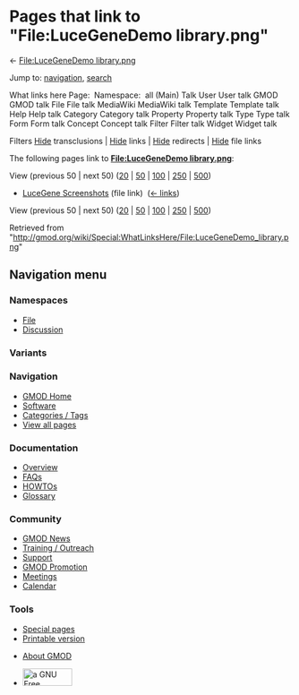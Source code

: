 <div id="mw-page-base" class="noprint">

</div>

<div id="mw-head-base" class="noprint">

</div>

<div id="content" class="mw-body" role="main">

<span id="top"></span>

<div id="mw-js-message" style="display:none;">

</div>



# <span dir="auto">Pages that link to "File:LuceGeneDemo library.png"</span>

<div id="bodyContent">

<div id="contentSub">

← [File:LuceGeneDemo
library.png](/wiki/File:LuceGeneDemo_library.png "File:LuceGeneDemo library.png")

</div>

<div id="jump-to-nav" class="mw-jump">

Jump to: [navigation](#mw-navigation), [search](#p-search)

</div>

<div id="mw-content-text">

What links here Page:  Namespace:  all (Main) Talk User User talk GMOD
GMOD talk File File talk MediaWiki MediaWiki talk Template Template talk
Help Help talk Category Category talk Property Property talk Type Type
talk Form Form talk Concept Concept talk Filter Filter talk Widget
Widget talk

Filters
[Hide](/mediawiki/index.php?title=Special:WhatLinksHere/File:LuceGeneDemo_library.png&hidetrans=1 "Special:WhatLinksHere/File:LuceGeneDemo library.png")
transclusions \|
[Hide](/mediawiki/index.php?title=Special:WhatLinksHere/File:LuceGeneDemo_library.png&hidelinks=1 "Special:WhatLinksHere/File:LuceGeneDemo library.png")
links \|
[Hide](/mediawiki/index.php?title=Special:WhatLinksHere/File:LuceGeneDemo_library.png&hideredirs=1 "Special:WhatLinksHere/File:LuceGeneDemo library.png")
redirects \|
[Hide](/mediawiki/index.php?title=Special:WhatLinksHere/File:LuceGeneDemo_library.png&hideimages=1 "Special:WhatLinksHere/File:LuceGeneDemo library.png")
file links

The following pages link to **[File:LuceGeneDemo
library.png](/wiki/File:LuceGeneDemo_library.png "File:LuceGeneDemo library.png")**:

View (previous 50 \| next 50)
([20](/mediawiki/index.php?title=Special:WhatLinksHere/File:LuceGeneDemo_library.png&limit=20 "Special:WhatLinksHere/File:LuceGeneDemo library.png")
\|
[50](/mediawiki/index.php?title=Special:WhatLinksHere/File:LuceGeneDemo_library.png&limit=50 "Special:WhatLinksHere/File:LuceGeneDemo library.png")
\|
[100](/mediawiki/index.php?title=Special:WhatLinksHere/File:LuceGeneDemo_library.png&limit=100 "Special:WhatLinksHere/File:LuceGeneDemo library.png")
\|
[250](/mediawiki/index.php?title=Special:WhatLinksHere/File:LuceGeneDemo_library.png&limit=250 "Special:WhatLinksHere/File:LuceGeneDemo library.png")
\|
[500](/mediawiki/index.php?title=Special:WhatLinksHere/File:LuceGeneDemo_library.png&limit=500 "Special:WhatLinksHere/File:LuceGeneDemo library.png"))

- [LuceGene
  Screenshots](/wiki/LuceGene_Screenshots "LuceGene Screenshots") (file
  link) ‎ <span class="mw-whatlinkshere-tools">([←
  links](/mediawiki/index.php?title=Special:WhatLinksHere&target=LuceGene+Screenshots "Special:WhatLinksHere"))</span>

View (previous 50 \| next 50)
([20](/mediawiki/index.php?title=Special:WhatLinksHere/File:LuceGeneDemo_library.png&limit=20 "Special:WhatLinksHere/File:LuceGeneDemo library.png")
\|
[50](/mediawiki/index.php?title=Special:WhatLinksHere/File:LuceGeneDemo_library.png&limit=50 "Special:WhatLinksHere/File:LuceGeneDemo library.png")
\|
[100](/mediawiki/index.php?title=Special:WhatLinksHere/File:LuceGeneDemo_library.png&limit=100 "Special:WhatLinksHere/File:LuceGeneDemo library.png")
\|
[250](/mediawiki/index.php?title=Special:WhatLinksHere/File:LuceGeneDemo_library.png&limit=250 "Special:WhatLinksHere/File:LuceGeneDemo library.png")
\|
[500](/mediawiki/index.php?title=Special:WhatLinksHere/File:LuceGeneDemo_library.png&limit=500 "Special:WhatLinksHere/File:LuceGeneDemo library.png"))

</div>

<div class="printfooter">

Retrieved from
"<http://gmod.org/wiki/Special:WhatLinksHere/File:LuceGeneDemo_library.png>"

</div>

<div id="catlinks" class="catlinks catlinks-allhidden">

</div>

<div class="visualClear">

</div>

</div>

</div>

<div id="mw-navigation">

## Navigation menu

<div id="mw-head">



<div id="left-navigation">

<div id="p-namespaces" class="vectorTabs" role="navigation"
aria-labelledby="p-namespaces-label">

### Namespaces

- <span id="ca-nstab-image"><a href="/wiki/File:LuceGeneDemo_library.png" accesskey="c"
  title="View the file page [c]">File</a></span>
- <span id="ca-talk"><a
  href="/mediawiki/index.php?title=File_talk:LuceGeneDemo_library.png&amp;action=edit&amp;redlink=1"
  accesskey="t"
  title="Discussion about the content page [t]">Discussion</a></span>

</div>

<div id="p-variants" class="vectorMenu emptyPortlet" role="navigation"
aria-labelledby="p-variants-label">

### 

### Variants[](#)

<div class="menu">

</div>

</div>

</div>

<div id="right-navigation">





</div>



</div>

</div>

</div>

<div id="mw-panel">

<div id="p-logo" role="banner">

<a href="/wiki/Main_Page"
style="background-image: url(http://gmod.org/images/GMOD-cogs.png);"
title="Visit the main page"></a>

</div>

<div id="p-Navigation" class="portal" role="navigation"
aria-labelledby="p-Navigation-label">

### Navigation

<div class="body">

- <span id="n-GMOD-Home">[GMOD Home](/wiki/Main_Page)</span>
- <span id="n-Software">[Software](/wiki/GMOD_Components)</span>
- <span id="n-Categories-.2F-Tags">[Categories /
  Tags](/wiki/Categories)</span>
- <span id="n-View-all-pages">[View all
  pages](/wiki/Special:AllPages)</span>

</div>

</div>

<div id="p-Documentation" class="portal" role="navigation"
aria-labelledby="p-Documentation-label">

### Documentation

<div class="body">

- <span id="n-Overview">[Overview](/wiki/Overview)</span>
- <span id="n-FAQs">[FAQs](/wiki/Category:FAQ)</span>
- <span id="n-HOWTOs">[HOWTOs](/wiki/Category:HOWTO)</span>
- <span id="n-Glossary">[Glossary](/wiki/Glossary)</span>

</div>

</div>

<div id="p-Community" class="portal" role="navigation"
aria-labelledby="p-Community-label">

### Community

<div class="body">

- <span id="n-GMOD-News">[GMOD News](/wiki/GMOD_News)</span>
- <span id="n-Training-.2F-Outreach">[Training /
  Outreach](/wiki/Training_and_Outreach)</span>
- <span id="n-Support">[Support](/wiki/Support)</span>
- <span id="n-GMOD-Promotion">[GMOD
  Promotion](/wiki/GMOD_Promotion)</span>
- <span id="n-Meetings">[Meetings](/wiki/Meetings)</span>
- <span id="n-Calendar">[Calendar](/wiki/Calendar)</span>

</div>

</div>

<div id="p-tb" class="portal" role="navigation"
aria-labelledby="p-tb-label">

### Tools

<div class="body">

- <span id="t-specialpages"><a href="/wiki/Special:SpecialPages" accesskey="q"
  title="A list of all special pages [q]">Special pages</a></span>
- <span id="t-print"><a
  href="/mediawiki/index.php?title=Special:WhatLinksHere/File:LuceGeneDemo_library.png&amp;printable=yes"
  rel="alternate" accesskey="p"
  title="Printable version of this page [p]">Printable version</a></span>

</div>

</div>

</div>

</div>

<div id="footer" role="contentinfo">

- <span id="footer-places-about">[About
  GMOD](/wiki/GMOD:About "GMOD:About")</span>

<!-- -->

- <span id="footer-copyrightico">[<img src="http://www.gnu.org/graphics/gfdl-logo-small.png" width="88"
  height="31" alt="a GNU Free Documentation License" />](http://www.gnu.org/licenses/fdl-1.3.html)</span>




</div>
